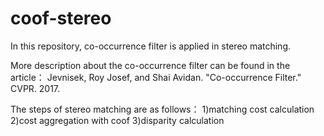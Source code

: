 # coof-stereo

In this repository, co-occurrence filter is applied in stereo matching.

More description about the co-occurrence filter can be found in the article： 
Jevnisek, Roy Josef, and Shai Avidan. "Co-occurrence Filter." CVPR. 2017.

The steps of stereo matching are as follows： 
1)matching cost calculation 
2)cost aggregation with coof 
3)disparity calculation
